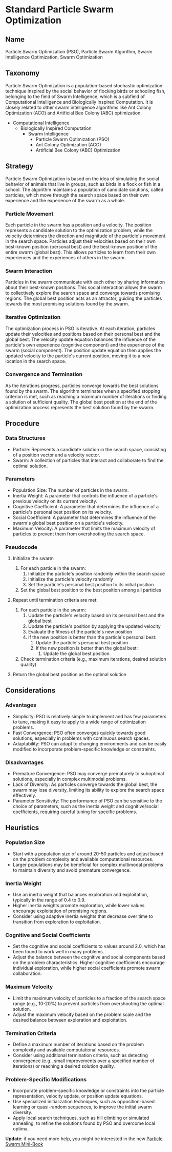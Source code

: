 # Standard Particle Swarm Optimization

## Name

Particle Swarm Optimization (PSO), Particle Swarm Algorithm, Swarm Intelligence Optimization, Swarm Optimization

## Taxonomy

Particle Swarm Optimization is a population-based stochastic optimization technique inspired by the social behavior of flocking birds or schooling fish, belonging to the field of Swarm Intelligence, which is a subfield of Computational Intelligence and Biologically Inspired Computation. It is closely related to other swarm intelligence algorithms like Ant Colony Optimization (ACO) and Artificial Bee Colony (ABC) optimization.

- Computational Intelligence
  - Biologically Inspired Computation
    - Swarm Intelligence
      - Particle Swarm Optimization (PSO)
      - Ant Colony Optimization (ACO)
      - Artificial Bee Colony (ABC) Optimization

## Strategy

Particle Swarm Optimization is based on the idea of simulating the social behavior of animals that live in groups, such as birds in a flock or fish in a school. The algorithm maintains a population of candidate solutions, called particles, which move through the search space based on their own experience and the experience of the swarm as a whole.

### Particle Movement

Each particle in the swarm has a position and a velocity. The position represents a candidate solution to the optimization problem, while the velocity determines the direction and magnitude of the particle's movement in the search space. Particles adjust their velocities based on their own best-known position (personal best) and the best-known position of the entire swarm (global best). This allows particles to learn from their own experiences and the experiences of others in the swarm.

### Swarm Interaction

Particles in the swarm communicate with each other by sharing information about their best-known positions. This social interaction allows the swarm to collectively explore the search space and converge towards promising regions. The global best position acts as an attractor, guiding the particles towards the most promising solutions found by the swarm.

### Iterative Optimization

The optimization process in PSO is iterative. At each iteration, particles update their velocities and positions based on their personal best and the global best. The velocity update equation balances the influence of the particle's own experience (cognitive component) and the experience of the swarm (social component). The position update equation then applies the updated velocity to the particle's current position, moving it to a new location in the search space.

### Convergence and Termination

As the iterations progress, particles converge towards the best solutions found by the swarm. The algorithm terminates when a specified stopping criterion is met, such as reaching a maximum number of iterations or finding a solution of sufficient quality. The global best position at the end of the optimization process represents the best solution found by the swarm.

## Procedure

### Data Structures

- Particle: Represents a candidate solution in the search space, consisting of a position vector and a velocity vector.
- Swarm: A collection of particles that interact and collaborate to find the optimal solution.

### Parameters

- Population Size: The number of particles in the swarm.
- Inertia Weight: A parameter that controls the influence of a particle's previous velocity on its current velocity.
- Cognitive Coefficient: A parameter that determines the influence of a particle's personal best position on its velocity.
- Social Coefficient: A parameter that determines the influence of the swarm's global best position on a particle's velocity.
- Maximum Velocity: A parameter that limits the maximum velocity of particles to prevent them from overshooting the search space.

### Pseudocode

1. Initialize the swarm
   1. For each particle in the swarm:
      1. Initialize the particle's position randomly within the search space
      2. Initialize the particle's velocity randomly
      3. Set the particle's personal best position to its initial position
   2. Set the global best position to the best position among all particles

2. Repeat until termination criteria are met:
   1. For each particle in the swarm:
      1. Update the particle's velocity based on its personal best and the global best
      2. Update the particle's position by applying the updated velocity
      3. Evaluate the fitness of the particle's new position
      4. If the new position is better than the particle's personal best:
         1. Update the particle's personal best position
         2. If the new position is better than the global best:
            1. Update the global best position
   2. Check termination criteria (e.g., maximum iterations, desired solution quality)

3. Return the global best position as the optimal solution

## Considerations

### Advantages

- Simplicity: PSO is relatively simple to implement and has few parameters to tune, making it easy to apply to a wide range of optimization problems.
- Fast Convergence: PSO often converges quickly towards good solutions, especially in problems with continuous search spaces.
- Adaptability: PSO can adapt to changing environments and can be easily modified to incorporate problem-specific knowledge or constraints.

### Disadvantages

- Premature Convergence: PSO may converge prematurely to suboptimal solutions, especially in complex multimodal problems.
- Lack of Diversity: As particles converge towards the global best, the swarm may lose diversity, limiting its ability to explore the search space effectively.
- Parameter Sensitivity: The performance of PSO can be sensitive to the choice of parameters, such as the inertia weight and cognitive/social coefficients, requiring careful tuning for specific problems.

## Heuristics

### Population Size

- Start with a population size of around 20-50 particles and adjust based on the problem complexity and available computational resources.
- Larger populations may be beneficial for complex multimodal problems to maintain diversity and avoid premature convergence.

### Inertia Weight

- Use an inertia weight that balances exploration and exploitation, typically in the range of 0.4 to 0.9.
- Higher inertia weights promote exploration, while lower values encourage exploitation of promising regions.
- Consider using adaptive inertia weights that decrease over time to transition from exploration to exploitation.

### Cognitive and Social Coefficients

- Set the cognitive and social coefficients to values around 2.0, which has been found to work well in many problems.
- Adjust the balance between the cognitive and social components based on the problem characteristics. Higher cognitive coefficients encourage individual exploration, while higher social coefficients promote swarm collaboration.

### Maximum Velocity

- Limit the maximum velocity of particles to a fraction of the search space range (e.g., 10-20%) to prevent particles from overshooting the optimal solution.
- Adjust the maximum velocity based on the problem scale and the desired balance between exploration and exploitation.

### Termination Criteria

- Define a maximum number of iterations based on the problem complexity and available computational resources.
- Consider using additional termination criteria, such as detecting convergence (e.g., small improvements over a specified number of iterations) or reaching a desired solution quality.

### Problem-Specific Modifications

- Incorporate problem-specific knowledge or constraints into the particle representation, velocity update, or position update equations.
- Use specialized initialization techniques, such as opposition-based learning or quasi-random sequences, to improve the initial swarm diversity.
- Apply local search techniques, such as hill climbing or simulated annealing, to refine the solutions found by PSO and overcome local optima.

**Update**: if you need more help, you might be interested in the new [Particle Swarm Mini-Book](/books/particle_swarm)
